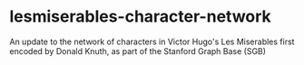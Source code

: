 # lesmiserables-character-network
An update to the network of characters in Victor Hugo's Les Miserables first encoded by Donald Knuth, as part of the Stanford Graph Base (SGB)
